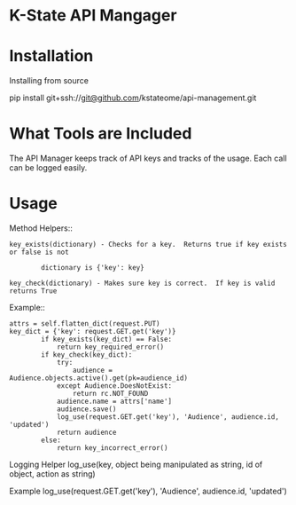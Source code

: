 K-State API Mangager
====================


Installation
============
Installing from source

pip install git+ssh://git@github.com/kstateome/api-management.git


What Tools are Included
=======================

The API Manager keeps track of API keys and tracks of the usage.  Each call can be logged easily.



Usage
=====

Method Helpers::

	key_exists(dictionary) - Checks for a key.  Returns true if key exists or false is not
	
			dictionary is {'key': key}
	
	key_check(dictionary) - Makes sure key is correct.  If key is valid returns True
	
Example::


	attrs = self.flatten_dict(request.PUT)
	key_dict = {'key': request.GET.get('key')}
	        if key_exists(key_dict) == False:
	            return key_required_error()
	        if key_check(key_dict):
	            try:
	                audience = Audience.objects.active().get(pk=audience_id)
	            except Audience.DoesNotExist:
	                return rc.NOT_FOUND
	            audience.name = attrs['name']
	            audience.save()
	            log_use(request.GET.get('key'), 'Audience', audience.id, 'updated')
	            return audience
	        else:
	            return key_incorrect_error()
	            

Logging Helper
	log_use(key, object being manipulated as string, id of object, action as string)
	
	
Example
	log_use(request.GET.get('key'), 'Audience', audience.id, 'updated')